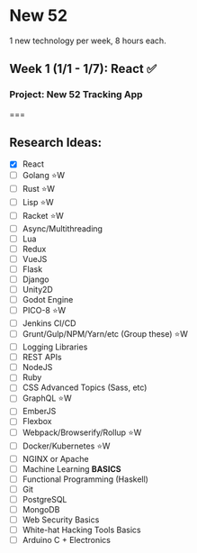 # New 52
1 new technology per week, 8 hours each.

## Week 1 (1/1 - 1/7):  React :white_check_mark:
### Project:  New 52 Tracking App





===

## Research Ideas:
- [x] React
- [ ] Golang  :star:W
- [ ] Rust  :star:W
- [ ] Lisp  :star:W
- [ ] Racket  :star:W
- [ ] Async/Multithreading
- [ ] Lua
- [ ] Redux
- [ ] VueJS
- [ ] Flask
- [ ] Django
- [ ] Unity2D
- [ ] Godot Engine
- [ ] PICO-8  :star:W
- [ ] Jenkins CI/CD
- [ ] Grunt/Gulp/NPM/Yarn/etc (Group these)  :star:W
- [ ] Logging Libraries
- [ ] REST APIs
- [ ] NodeJS
- [ ] Ruby
- [ ] CSS Advanced Topics (Sass, etc)
- [ ] GraphQL :star:W
- [ ] EmberJS
- [ ] Flexbox
- [ ] Webpack/Browserify/Rollup  :star:W
- [ ] Docker/Kubernetes :star:W
- [ ] NGINX or Apache
- [ ] Machine Learning **BASICS**
- [ ] Functional Programming (Haskell)
- [ ] Git
- [ ] PostgreSQL
- [ ] MongoDB
- [ ] Web Security Basics
- [ ] White-hat Hacking Tools Basics
- [ ] Arduino C + Electronics

